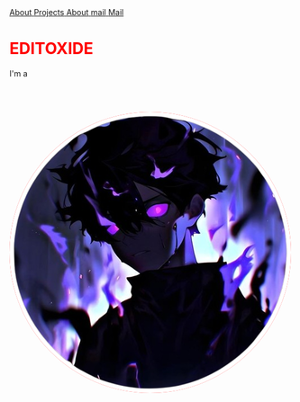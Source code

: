 <!DOCTYPE html>
<html lang="en">
<head>
  <meta charset="UTF-8" />
  <meta name="viewport" content="width=device-width, initial-scale=1.0"/>
  <link rel="stylesheet" href="https://cdnjs.cloudflare.com/ajax/libs/font-awesome/6.7.2/css/all.min.css"
   integrity="sha512-Evv84Mr4kqVGRNSgIGL/F/aIDqQb7xQ2vcrdIwxfjThSH8CSR7PBEakCr51Ck+w+/U6swU2Im1vVX0SVk9ABhg==" 
   crossorigin="anonymous" referrerpolicy="no-referrer" />
   <link rel="stylesheet" href="https://fonts.googleapis.com/css2?family=Material+Symbols+Outlined:opsz,wght,FILL,GRAD@20..48,100..700,0..1,-50..200&icon_names=home" />
   <link rel="stylesheet" href="https://fonts.googleapis.com/css2?family=Material+Symbols+Outlined:opsz,wght,FILL,GRAD@20..48,100..700,0..1,-50..200&icon_names=mail" />
  <link rel="stylesheet" href="style.css">
  <title>EDITOXIDE</title>
</head>
<body>

  <div class="sidebar">
    <a href="#home" class="nav-link">
        <span class="icon"><i  class="fa-solid fa-house"></i></span>
      <span class="link-text">About</span>
    </a>
    <a href="#projects" class="nav-link">
      <span class="icon"><i class="fa-solid fa-photo-film"></i></span>
      <span class="link-text">Projects</span>
    </a>
    <a href="#about" class="nav-link">
      <span class="icon"><i class="fa-solid fa-user"></i></span>
      <span class="link-text">About</span>
    </a>
    <a href="#contact" class="nav-link">
        <span class="material-symbols-outlined">mail</span>
        <span class="link-text">Mail</span>
    </a>
  </div>

  <div class="main-content">
    <h1 style="color: red;">EDITOXIDE</h1>
    <div class="animated-text">
        I'm a <span></span>
    </div>
  </div>

  <div><img style="margin-right: 100px;margin-top: 60px;background-color: red;border-radius: 50%;" src="80cb039a7d72ccabd7b5abdc9b30aa30-removebg-preview.png" alt=""></div>

</body>
</html>




